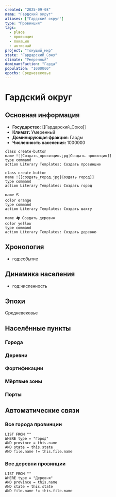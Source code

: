 ```yaml
---
created: "2025-09-08"
name: "Гардский округ"
aliases: ["Гардский округ"]
type: "Провинция"
tags:
  - place
  - провинция
  - локация
  - активный
project: "Тонущий_мир"
state: "Гардарский_Союз"
climate: "Умеренный"
dominantFaction: "Гарды"
population: "1000000"
epochs: Средневековье
---
```




# Гардский округ

## Основная информация
- **Государство:** [[Гардарский_Союз]]
- **Климат:** Умеренный
- **Доминирующая фракция:** Гарды
- **Численность населения:** 1000000

<div class="button-row">


```button
class create-button
name ![[Создать_провинцию.jpg|Создать провинцию]]
type command
action Literary Templates: Создать провинцию
```
```button
class create-button
name ![[создать_город.jpg|Создать город]]
type command
action Literary Templates: Создать город
```

</div>
<div class="button-row">

```button
name ⛏️ 
color orange
type command
action Literary Templates: Создать шахту
```
```button
name 🏘️ Создать деревню
color yellow
type command
action Literary Templates: Создать деревню
```

</div>


## Хронология
- год:событие

## Динамика населения
- год:численность

## Эпохи
Средневековье

## Населённые пункты
### Города


### Деревни


### Фортификации


### Мёртвые зоны


### Порты


## Автоматические связи

### Все города провинции
```dataview
LIST FROM ""
WHERE type = "Город" 
AND province = this.name
AND state = this.state 
AND file.name != this.file.name
```

### Все деревни провинции
```dataview
LIST FROM ""
WHERE type = "Деревня" 
AND province = this.name
AND state = this.state 
AND file.name != this.file.name
```
